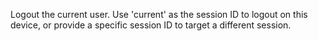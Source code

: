 Logout the current user. Use 'current' as the session ID to logout on this device, or provide a specific session ID to target a different session.